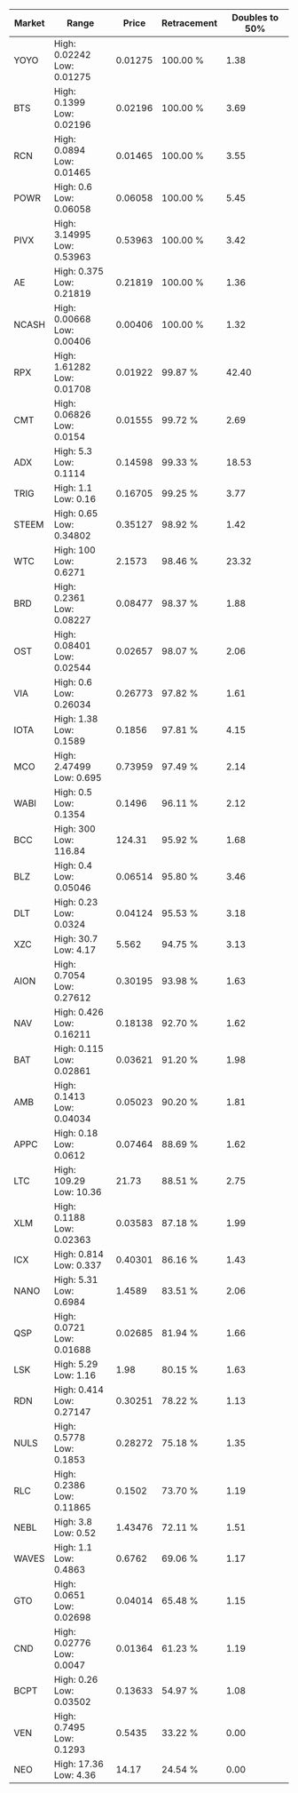 | Market | Range | Price| Retracement | Doubles to 50% |
| --- | --- | --- | --- | --- |
| YOYO | High: 0.02242<br />Low: 0.01275 | 0.01275 | 100.00 % | 1.38 |
| BTS | High: 0.1399<br />Low: 0.02196 | 0.02196 | 100.00 % | 3.69 |
| RCN | High: 0.0894<br />Low: 0.01465 | 0.01465 | 100.00 % | 3.55 |
| POWR | High: 0.6<br />Low: 0.06058 | 0.06058 | 100.00 % | 5.45 |
| PIVX | High: 3.14995<br />Low: 0.53963 | 0.53963 | 100.00 % | 3.42 |
| AE | High: 0.375<br />Low: 0.21819 | 0.21819 | 100.00 % | 1.36 |
| NCASH | High: 0.00668<br />Low: 0.00406 | 0.00406 | 100.00 % | 1.32 |
| RPX | High: 1.61282<br />Low: 0.01708 | 0.01922 | 99.87 % | 42.40 |
| CMT | High: 0.06826<br />Low: 0.0154 | 0.01555 | 99.72 % | 2.69 |
| ADX | High: 5.3<br />Low: 0.1114 | 0.14598 | 99.33 % | 18.53 |
| TRIG | High: 1.1<br />Low: 0.16 | 0.16705 | 99.25 % | 3.77 |
| STEEM | High: 0.65<br />Low: 0.34802 | 0.35127 | 98.92 % | 1.42 |
| WTC | High: 100<br />Low: 0.6271 | 2.1573 | 98.46 % | 23.32 |
| BRD | High: 0.2361<br />Low: 0.08227 | 0.08477 | 98.37 % | 1.88 |
| OST | High: 0.08401<br />Low: 0.02544 | 0.02657 | 98.07 % | 2.06 |
| VIA | High: 0.6<br />Low: 0.26034 | 0.26773 | 97.82 % | 1.61 |
| IOTA | High: 1.38<br />Low: 0.1589 | 0.1856 | 97.81 % | 4.15 |
| MCO | High: 2.47499<br />Low: 0.695 | 0.73959 | 97.49 % | 2.14 |
| WABI | High: 0.5<br />Low: 0.1354 | 0.1496 | 96.11 % | 2.12 |
| BCC | High: 300<br />Low: 116.84 | 124.31 | 95.92 % | 1.68 |
| BLZ | High: 0.4<br />Low: 0.05046 | 0.06514 | 95.80 % | 3.46 |
| DLT | High: 0.23<br />Low: 0.0324 | 0.04124 | 95.53 % | 3.18 |
| XZC | High: 30.7<br />Low: 4.17 | 5.562 | 94.75 % | 3.13 |
| AION | High: 0.7054<br />Low: 0.27612 | 0.30195 | 93.98 % | 1.63 |
| NAV | High: 0.426<br />Low: 0.16211 | 0.18138 | 92.70 % | 1.62 |
| BAT | High: 0.115<br />Low: 0.02861 | 0.03621 | 91.20 % | 1.98 |
| AMB | High: 0.1413<br />Low: 0.04034 | 0.05023 | 90.20 % | 1.81 |
| APPC | High: 0.18<br />Low: 0.0612 | 0.07464 | 88.69 % | 1.62 |
| LTC | High: 109.29<br />Low: 10.36 | 21.73 | 88.51 % | 2.75 |
| XLM | High: 0.1188<br />Low: 0.02363 | 0.03583 | 87.18 % | 1.99 |
| ICX | High: 0.814<br />Low: 0.337 | 0.40301 | 86.16 % | 1.43 |
| NANO | High: 5.31<br />Low: 0.6984 | 1.4589 | 83.51 % | 2.06 |
| QSP | High: 0.0721<br />Low: 0.01688 | 0.02685 | 81.94 % | 1.66 |
| LSK | High: 5.29<br />Low: 1.16 | 1.98 | 80.15 % | 1.63 |
| RDN | High: 0.414<br />Low: 0.27147 | 0.30251 | 78.22 % | 1.13 |
| NULS | High: 0.5778<br />Low: 0.1853 | 0.28272 | 75.18 % | 1.35 |
| RLC | High: 0.2386<br />Low: 0.11865 | 0.1502 | 73.70 % | 1.19 |
| NEBL | High: 3.8<br />Low: 0.52 | 1.43476 | 72.11 % | 1.51 |
| WAVES | High: 1.1<br />Low: 0.4863 | 0.6762 | 69.06 % | 1.17 |
| GTO | High: 0.0651<br />Low: 0.02698 | 0.04014 | 65.48 % | 1.15 |
| CND | High: 0.02776<br />Low: 0.0047 | 0.01364 | 61.23 % | 1.19 |
| BCPT | High: 0.26<br />Low: 0.03502 | 0.13633 | 54.97 % | 1.08 |
| VEN | High: 0.7495<br />Low: 0.1293 | 0.5435 | 33.22 % | 0.00 |
| NEO | High: 17.36<br />Low: 4.36 | 14.17 | 24.54 % | 0.00 |
